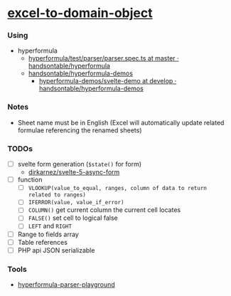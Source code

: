 [excel-to-domain-object](https://dirkarnez.github.io/excel-to-domain-object)
============================================================================
### Using
- hyperformula
  - [hyperformula/test/parser/parser.spec.ts at master · handsontable/hyperformula](https://github.com/handsontable/hyperformula/blob/master/test/parser/parser.spec.ts)
  - [handsontable/hyperformula-demos](https://github.com/handsontable/hyperformula-demos)
    - [hyperformula-demos/svelte-demo at develop · handsontable/hyperformula-demos](https://github.com/handsontable/hyperformula-demos/tree/develop/svelte-demo)

### Notes
- Sheet name must be in English (Excel will automatically update related formulae referencing the renamed sheets)

### TODOs
- [ ] svelte form generation (`$state()` for form)
  - [dirkarnez/svelte-5-async-form](https://github.com/dirkarnez/svelte-5-async-form)
- [ ] function
  - [ ] `VLOOKUP(value_to_equal, ranges, column of data to return related to ranges)`
  - [ ] `IFERROR(value, value_if_error)`
  - [ ] `COLUMN()` get current column the current cell locates
  - [ ] `FALSE()` set cell to logical false
  - [ ] `LEFT` and `RIGHT`
- [ ] Range to fields array
- [ ] Table references
- [ ] PHP api JSON serializable
### Tools
- [hyperformula-parser-playground](https://dirkarnez.github.io/hyperformula-parser-playground/)
